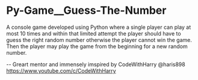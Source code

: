 # Py-Game__Guess-The-Number
A console game developed using Python where a single player can play at most 10 times and within that limited attempt the player should have to guess the right random number otherwise the player cannot win the game. Then the player may play the game from the beginning for a new random number.

-- Greart mentor and immensely imspired by CodeWithHarry @haris898 https://www.youtube.com/c/CodeWithHarry
